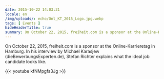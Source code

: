```yaml
---
date: 2015-10-22 14:03:31
locale: en
/img/uploads/: echo/Onl_KT_2015_Logo.jpg.webp
tags: [ Events ]
hideHeaderTitle: true
summary: On October 22, 2015, freiheit.com is a sponsor at the Online-Karrieretag in Hamburg. In his interview by Michael Karasjew (dieBewerbungsExperten.de), Stefan Richter explains what the ideal job candidate looks like.
---
```


On October 22, 2015, freiheit.com is a sponsor at the Online-Karrieretag in Hamburg. In his interview by Michael Karasjew (dieBewerbungsExperten.de), Stefan Richter explains what the ideal job candidate looks like.

{{< youtube kfNMpgfs3Jg >}}